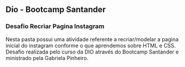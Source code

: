 ## Dio - Bootcamp Santander
### Desafio Recriar Pagina Instagram


<div>
	<p> Nesta pasta possui uma atividade referente a recriar/modelar a pagina inicial do instagram conforme o que aprendemos sobre HTML e CSS. 
					Desafio realizada pelo curso da DIO através do Bootcamp Santander e ministrado pela Gabriela Pinheiro.</p>
</div>